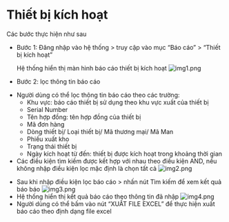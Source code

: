 # Thiết bị kích hoạt

  Các bước thực hiện như sau

- Bước 1: Đăng nhập vào hệ thống > truy cập vào mục “Báo cáo” > “Thiết bị kích hoạt”

  Hệ thống hiển thị màn hình báo cáo thiết bị kích hoạt
  ![img1.png](/img/report/img1.png)

- Bước 2: lọc thông tin báo cáo

* Người dùng có thể lọc thông tin báo cáo theo các trường:
  - Khu vực: báo cáo thiết bị sử dụng theo khu vực xuất của thiết bị
  - Serial Number
  - Tên hợp đồng: tên hợp đồng của thiết bị
  - Mã đơn hàng
  - Dòng thiết bị/ Loại thiết bị/ Mã thương mại/ Mã Man
  - Phiếu xuất kho
  - Trạng thái thiết bị
  - Ngày kích hoạt từ đến: thiết bị được kích hoạt trong khoảng thời gian
* Các điều kiện tìm kiếm được kết hợp với nhau theo điều kiện AND, nếu không nhập điều kiện lọc mặc định là chọn tất cả
  ![img2.png](/img/report/img2.png)

- Sau khi nhập điều kiện lọc báo cáo > nhấn nút Tìm kiếm để xem kết quả báo báo
  ![img3.png](/img/report/img3.png)
- Hệ thống hiển thị kết quả báo cáo theo thông tin đã nhập
  ![img4.png](/img/report/img4.png)
- Người dùng có thể bấm vào nút “XUẤT FILE EXCEL” để thực hiện xuất báo cáo theo định dạng file excel
